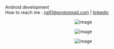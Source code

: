 Android development
<br>
How to reach me : rgill1@protonmail.com <t>|<t> [linkedin](linkedin.com/in/rahul-gill-466a1620a/)
 

  
<p align="center">
<img src="https://github-readme-stats.vercel.app/api?username=rahul-gill&count_private=true&theme=merko&show_icons=true" alt="image" />
</p>

<p align="center">
<img src="https://github-readme-stats.vercel.app/api/top-langs/?username=rahul-gill&theme=merko&layout=compact" alt="image" />
</p>


  
  <p align="center">
<img src="https://komarev.com/ghpvc/?username=rahul-gill&color=red" alt="image" />
 </p>
